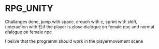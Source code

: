 # RPG_UNITY
Challanges done, jump with space, crouch with c, sprint with shift, (interaction with E)if the player is close dialogue on female npc and normal dialogue on female npc

I belive that the programm should work in the playermovement scene
